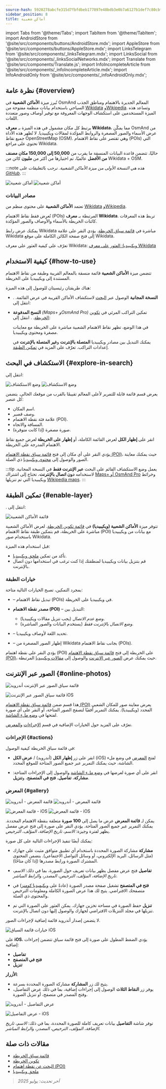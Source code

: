 ```yaml
---
source-hash: 5920278abcfe315d7fbfdbeb177097e48bdb3e0b7a6127b1def7c80cbfc2a59a
sidebar_position: 8
title: أماكن شعبية
---
```

import Tabs from '@theme/Tabs';
import TabItem from '@theme/TabItem';
import AndroidStore from '@site/src/components/buttons/AndroidStore.mdx';
import AppleStore from '@site/src/components/buttons/AppleStore.mdx';
import LinksTelegram from '@site/src/components/_linksTelegram.mdx';
import LinksSocial from '@site/src/components/_linksSocialNetworks.mdx';
import Translate from '@site/src/components/Translate.js';
import InfoIncompleteArticle from '@site/src/components/_infoIncompleteArticle.mdx';
import InfoAndroidOnly from '@site/src/components/_infoAndroidOnly.mdx';


<InfoIncompleteArticle/>


## نظرة عامة {#overview}

تُبرز ميزة **الأماكن الشعبية** في OsmAnd المعالم الجديرة بالاهتمام ومناطق الجذب السياحي باستخدام بيانات منظمة مفتوحة من [Wikidata](https://www.wikidata.org) و[Wikipedia](https://www.wikipedia.org/). وتساعد هذه الميزة المستخدمين على استكشاف الوجهات المعروفة مع توفير أوصاف وصور متعددة اللغات.

يرتبط كل مكان مشمول في هذه الميزة بـ **معرف Wikidata**، مما يمكّن OsmAnd من عرض الأسماء والصور المصغرة والروابط المؤكدة لمقالات ويكيبيديا. لا تُظهر هذه الأداة جميع نقاط OpenStreetMap (OSM). وهي تقتصر على نقاط الاهتمام (POIs) التي تحتوي على مراجع Wikidata.

حاليًا، تتضمن قاعدة البيانات المنسقة ما يقرب من **50,000 إلى 150,000 مكان مصنف من الأفضل** عالميًا، تم اختيارها من أكثر من **مليون** كائن من Wikidata + OSM.

:::note
*هذه هي النسخة الأولى من ميزة الأماكن الشعبية. نرحب بالتعليقات على [GitHub](https://github.com/osmandapp/OsmAnd)*.
:::

<Tabs groupId="operating-systems" queryString="operating-systems">

<TabItem value="android" label="أندرويد">

![أماكن شعبية](@site/static/img/map/popular_places/popular_places.png) ![أماكن شعبية](@site/static/img/map/popular_places/popular_places_1.png)

</TabItem>

</Tabs>


### مصادر البيانات

تعتمد **الأماكن الشعبية** على محتوى منظم من [Wikidata](https://www.wikidata.org) و[Wikipedia](https://www.wikipedia.org/).

تُعرض فقط نقاط الاهتمام (POIs) المرتبطة بـ **معرف Wikidata**. تربط هذه المعرفات كائنات الخريطة بالأسماء والأوصاف والصور المؤكدة.

يمكنك عرض رابط Wikidata مباشرة في [قائمة سياق الخريطة](../map/map-context-menu.md). يؤدي النقر على علامة Wikidata إلى فتح صفحة الكائن الكاملة على موقع Wikidata.

تعرّف على كيفية العثور على معرف Wikidata: [ويكيبيديا: العثور على معرف Wikidata](https://en.wikipedia.org/wiki/Wikipedia:Finding_a_Wikidata_ID)


## كيفية الاستخدام {#how-to-use}

<InfoAndroidOnly/>

تتضمن ميزة **الأماكن الشعبية** قائمة منسقة بالمعالم القريبة وطبقة من نقاط الاهتمام المستندة إلى ويكيبيديا على الخريطة.

هناك طريقتان رئيسيتان للوصول إلى هذه الميزة:

- **النسخة المجانية**
  الوصول عبر [البحث](#explore-in-search) لاستكشاف الأماكن القريبة في عرض القائمة.
  *<Translate android="true" ids="android_button_seq"/>*. انتقل إلى: *<Translate android="true" ids="map_widget_search,shared_string_explore,popular_places_nearby"/>*

- **النسخ المدفوعة** *(Maps+ وOsmAnd Pro)*
  تمكين التراكب المرئي في [تكوين الخريطة](#enable-layer).
  *<Translate android="true" ids="android_button_seq"/>*. انتقل إلى: *<Translate android="true" ids="shared_string_menu,configure_map,poi_osmwiki"/>*

  في هذا الوضع، تظهر نقاط الاهتمام الشعبية مباشرة على الخريطة مع معاينات مصغرة ومحتوى ويكيبيديا.

  يمكنك التبديل بين مصادر ويكيبيديا **المتصلة بالإنترنت** و**غير المتصلة بالإنترنت** في إعدادات التراكب. تعرّف على المزيد في [تمكين الطبقة](#enable-layer).


## الاستكشاف في البحث {#explore-in-search}

<InfoAndroidOnly/>

<Tabs groupId="operating-systems" queryString="operating-systems">

<TabItem value="android" label="أندرويد">

انتقل إلى: *<Translate android="true" ids="map_widget_search,shared_string_explore,popular_places_nearby"/>*

![وضع الاستكشاف](@site/static/img/map/popular_places/popular_places_search.png)
![وضع الاستكشاف](@site/static/img/map/popular_places/popular_places_search_2.png)

</TabItem>

</Tabs>

يعرض قسم **<Translate android="true" ids="popular_places_nearby"/>** قائمة قابلة للتمرير لأعلى المعالم تقييمًا بالقرب من موقعك الحالي. يتضمن كل عنصر:

- اسم المكان.
- وصف قصير.
- علامة فئة نقطة الاهتمام (POI).
- المسافة والاتجاه.
- صورة مصغرة (إذا كانت متوفرة).

انقر على **إظهار الكل** لعرض القائمة الكاملة، أو **إظهار على الخريطة** لعرض جميع نقاط الاهتمام المدرجة على الخريطة.

يؤدي النقر على أي مكان إلى فتح [قائمة سياق نقطة الاهتمام (POI)](./map-context-menu.md)، حيث يمكنك معاينة الصور والوصول إلى [محتوى ويكيبيديا](../plugins/wikipedia.md) ذي الصلة.

:::tip
يعمل وضع الاستكشاف القائم على البحث **عبر الإنترنت فقط** في النسخة المجانية.
لاستخدامه **دون اتصال بالإنترنت**، تحتاج إلى اشتراك [Maps+ أو OsmAnd Pro](../purchases/android.md) وخرائط ويكيبيديا التي تم تنزيلها [Wikipedia maps](../plugins/wikipedia.md).
:::


## تمكين الطبقة {#enable-layer}

<InfoAndroidOnly/>

<Tabs groupId="operating-systems" queryString="operating-systems">

<TabItem value="android" label="أندرويد">

**<Translate android="true" ids="android_button_seq"/>**. انتقل إلى: *<Translate android="true" ids="shared_string_menu,configure_map,poi_osmwiki"/>*

![قائمة الأماكن الشعبية](@site/static/img/map/popular_places/popular_places_menu.png)

</TabItem>

</Tabs>

تتوفر ميزة **الأماكن الشعبية (ويكيبيديا)** في [قائمة تكوين الخريطة](./configure-map-menu.md). لعرض الأماكن الشعبية مباشرة على الخريطة، قم بتمكين طبقة نقاط الاهتمام (POI) مع بيانات من ويكيبيديا باستخدام صور Wikidata.

قبل استخدام هذه الميزة:

- تأكد من تمكين [ملحق ويكيبيديا](../plugins/wikipedia.md).
- قم بتنزيل بيانات ويكيبيديا لمنطقتك إذا كنت ترغب في استخدامها دون اتصال بالإنترنت.

### خيارات الطبقة

بمجرد التمكين، تصبح الخيارات التالية متاحة:

- **<Translate android="true" ids="poi_osmwiki"/>** – تبديل نقاط الاهتمام (POIs) في ويكيبيديا على الخريطة.

- **مصدر نقطة الاهتمام (POI)** – التبديل بين:
  - *وضع عدم الاتصال* (يجب تنزيل مقالات ويكيبيديا).
  - *وضع الاتصال بالإنترنت فقط* (يستخدم البيانات والصور المباشرة).

- **<Translate android="true" ids="shared_string_language"/>** – تحديد اللغة لأوصاف ويكيبيديا.

- **<Translate android="true" ids="show_image_previews"/>** – إظهار الصور المصغرة من Wikidata بجانب نقاط الاهتمام (POIs).

يؤدي النقر على نقطة اهتمام (POI) على الخريطة إلى فتح [قائمة سياق نقطة الاهتمام (POI)](./map-context-menu.md)، حيث يمكنك عرض [الصور عبر الإنترنت](#online-photos) والوصول إلى [مقالات ويكيبيديا](../plugins/wikipedia.md) المرتبطة.


## الصور عبر الإنترنت {#online-photos}

*<Translate android="true" ids="help_article_map_map_context_menu_name,online_photos"/>*

<Tabs groupId="operating-systems" queryString="operating-systems">

<TabItem value="android" label="أندرويد">

![قائمة سياق الصور عبر الإنترنت أندرويد](@site/static/img/map/popular_places/online_photos_android.png)

</TabItem>

<TabItem value="ios" label="iOS">

![قائمة سياق الصور عبر الإنترنت iOS](@site/static/img/map/popular_places/online_photos_ios.png)

</TabItem>

</Tabs>

هذا قسم ضمن [قائمة سياق نقطة الاهتمام (POI)](./map-context-menu.md) يعرض معاينة صور للمكان الشعبي المحدد (ويكيبيديا). يمكنك التمرير أفقيًا لتصفح الصور المتاحة، أو النقر على أي صورة لفتحها في [وضع ملء الشاشة](#gallery).

تعرّف على المزيد حول الخيارات الإضافية في قسم [الإجراءات](#actions) و[المعرض](#gallery).


<!--

When you tap a Popular Place on the map or from the list, the [POI context menu](./map-context-menu.md) includes an **Online Photos** section with a horizontal preview of images.

- Tap any photo to view it in fullscreen.
- Swipe to browse more images.

For more actions like sharing, viewing metadata, or downloading — see [Gallery](#gallery).

-->

### الإجراءات {#actions}

في قائمة سياق الخريطة كيفية الوصول:

- انقر على زر **إظهار الكل** (أندرويد) / **عرض الكل** (iOS) لفتح [المعرض](#gallery) في وضع ملء الشاشة، حيث يمكنك التمرير عبر جميع الصور المتاحة للموقع المحدد.

- انقر على أي صورة لعرضها في [وضع ملء الشاشة](#gallery) والوصول إلى الإجراءات المتاحة:
  **مشاركة**، **تفاصيل**، **فتح في المتصفح**، و**تنزيل**.


### المعرض {#gallery}

<Tabs groupId="operating-systems" queryString="operating-systems">

<TabItem value="android" label="أندرويد">

![قائمة المعرض - أندرويد](@site/static/img/map/gallery_menu_android.png)
![قائمة المعرض - أندرويد](@site/static/img/map/gallery_menu_android_1.png)

</TabItem>

<TabItem value="ios" label="iOS">

![قائمة المعرض - iOS](@site/static/img/map/gallery_menu_ios.png)
![قائمة المعرض - iOS](@site/static/img/map/gallery_menu_ios_1.png)

</TabItem>

</Tabs>


يمكن لـ **قائمة المعرض** عرض ما يصل إلى **100 صورة** متعلقة بنقطة الاهتمام المحددة. يمكنك التمرير عبر جميع الصور المتاحة. يؤدي النقر على صورة إلى فتح عرض مفصل يظهر لفترة وجيزة: *الاسم*، *تاريخ الإضافة*، *المؤلف*، *الترخيص*.

يمكنك أيضًا تنفيذ الإجراءات التالية على كل صورة:

- **مشاركة**
  مشاركة الصورة المحددة باستخدام أي تطبيق متوافق مثبت على جهازك (مثل الرسائل، البريد الإلكتروني، أو وسائل التواصل الاجتماعي). يتضمن المحتوى المشترك الصورة ورابط مصدرها (إذا كان متاحًا).

- **تفاصيل**
  فتح عرض مفصل يظهر بيانات تعريف حول الصورة، بما في ذلك: *الاسم*، *تاريخ الإضافة*، *المؤلف*، *الترخيص*، *المصدر*، و*الرابط المباشر*.

- **فتح في المتصفح**
  تشغيل صفحة مصدر الصورة (عادةً على [ويكيميديا كومنز](https://commons.wikimedia.org/)) في متصفحك الافتراضي. يتيح لك هذا عرض الصورة الكاملة ومعلومات الترخيص والمحتوى ذي الصلة.

- **تنزيل**
  حفظ الصورة في مساحة تخزين جهازك. يمكن العثور على الصورة التي تم تنزيلها في مجلد التنزيلات الافتراضي لجهازك والوصول إليها دون اتصال بالإنترنت.


<Tabs groupId="operating-systems" queryString="operating-systems">

<TabItem value="android" label="أندرويد">

لا يتضمن إصدار أندرويد قائمة إضافية لإجراءات الصور.

</TabItem>

<TabItem value="ios" label="iOS">

![خيارات قائمة السياق iOS](@site/static/img/map/gallery_menu_ios_3.png)

على **iOS**، يؤدي الضغط المطول على صورة إلى فتح قائمة سياق تتضمن إجراءات إضافية:

- **تفاصيل**
- **فتح في المتصفح**
- **تنزيل**

**الأزرار**:

- يتيح لك زر **المشاركة** مشاركة الصورة المحددة بسرعة.
- يوفر زر **النقاط الثلاث** الوصول إلى إجراءات إضافية، بما في ذلك عرض التفاصيل، وفتح المصدر في متصفح، أو تنزيل الصورة.

</TabItem>

</Tabs>


<Tabs groupId="operating-systems" queryString="operating-systems">

<TabItem value="android" label="أندرويد">

![عرض التفاصيل - أندرويد](@site/static/img/map/gallery_menu_android_2.png)

</TabItem>

<TabItem value="ios" label="iOS">

![عرض التفاصيل - iOS](@site/static/img/map/gallery_menu_ios_2.png)

</TabItem>

</Tabs>

توفر شاشة **التفاصيل** بيانات تعريف كاملة للصورة المحددة، بما في ذلك: *الاسم*، *تاريخ الإضافة*، *المؤلف*، *الترخيص*، *المصدر*، و*الرابط المباشر*.


## مقالات ذات صلة

- [قائمة سياق الخريطة](./map-context-menu.md)
- [تكوين الخريطة](./configure-map-menu.md)
- [البحث عن نقطة اهتمام (POI)](../search/search-poi.md)
- [ملحق ويكيبيديا](../plugins/wikipedia.md)


> *آخر تحديث: يوليو 2025*


<!--
### Online Photos 2

<Tabs groupId="operating-systems" queryString="operating-systems">

<TabItem value="android" label="Android">

![Online Photos context menu Android](@site/static/img/map/images_nearby_1_andr.png) ![Street-Level Imagery Android](@site/static/img/map/street_level_imagery_andr.png)

</TabItem>

<TabItem value="ios" label="iOS">

![Online Photos context menu iOS](@site/static/img/map/online_photo_ios.png) ![Street-Level Imagery iOS](@site/static/img/map/street_level_imagery_ios.png)

</TabItem>

</Tabs>

#### Actions With Photos

How to access:

- Tap the **Show All**(Android) / **View All**(iOS) button to open [the gallery](#gallery-menu) in full screen mode. There you can swipe through all the images related to the selected location.

- Tap a photo to access actions such as *Share*, *Details*, *Open in browser*, and *Download*.

- You can also [browse](../map/point-layers-on-map.md#-street-level-imagery) street-level images on the map.

In the **Online photos** section of the map context menu, you can access photos of objects from the [Wikimedia](https://www.wikimedia.org/), which offers media files tagged with `image` or `wikimedia` from OpenStreetMap.

#### Gallery Menu 2

<Tabs groupId="operating-systems" queryString="operating-systems">

<TabItem value="android" label="Android">

![Online Photos context menu Android](@site/static/img/map/gallery_menu_android.png) ![Street-Level Imagery Android](@site/static/img/map/gallery_menu_android_1.png)

</TabItem>

<TabItem value="ios" label="iOS">

![Online Photos context menu iOS](@site/static/img/map/gallery_menu_ios.png) ![Street-Level Imagery iOS](@site/static/img/map/gallery_menu_ios_1.png)

</TabItem>

</Tabs>


The gallery can display up to 100 items. You can browse through all the photos, and short tapping on any photo will open it to view additional details (*Name*, *Date*, *Author*, *License*) and perform various actions (*Share*, *Details*, *Open in browser*, and *Download* options).


<Tabs groupId="operating-systems" queryString="operating-systems">

<TabItem value="android" label="Android">

</TabItem>

<TabItem value="ios" label="iOS">

![Online Photos context menu iOS](@site/static/img/map/gallery_menu_ios_3.png)

</TabItem>

</Tabs>



On iOS, long tapping on any photo opens an additional menu with actions such as *Details*, *Open in browser*, and *Download*.

Buttons:

- The **Share** button allows you to share the selected item.
- The **Three dots** button opens a menu with options like *Details*, *Open in browser*, and *Download*.

<Tabs groupId="operating-systems" queryString="operating-systems">

<TabItem value="android" label="Android">

![Online Photos context menu Android](@site/static/img/map/gallery_menu_android_2.png)

</TabItem>

<TabItem value="ios" label="iOS">

![Online Photos context menu iOS](@site/static/img/map/gallery_menu_ios_2.png)

</TabItem>

</Tabs>


The Details screen provides information such as the *Name*, *Added Date*, *Author*, *License*, *Source*, and *Link* of the selected item.

-->